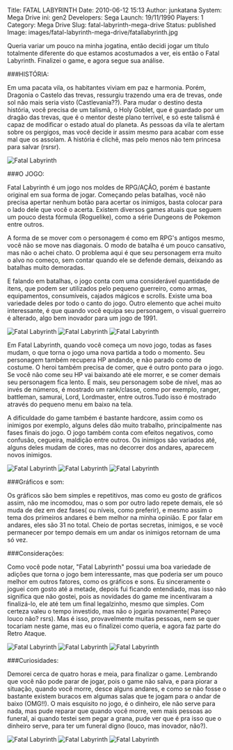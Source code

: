 Title: FATAL LABYRINTH
Date: 2010-06-12 15:13
Author: junkatana
System: Mega Drive
ini: gen2
Developers: Sega
Launch: 19/11/1990
Players: 1
Category: Mega Drive
Slug: fatal-labyrinth-mega-drive
Status: published
Image: images/fatal-labyrinth-mega-drive/fatallabyrinth.jpg

<!-- PELICAN_BEGIN_SUMMARY -->
Queria variar um pouco na minha jogatina, então decidi
jogar um título totalmente diferente do que estamos acostumados a ver, eis então o
Fatal Labyrinth. Finalizei o game, e agora segue sua análise.<!-- PELICAN_END_SUMMARY -->

###HISTÓRIA:

Em uma pacata vila, os habitantes viviam em paz e harmonia. Porém,
Dragonia o Castelo das trevas, ressurgiu trazendo uma era de trevas,
onde sol não mais seria visto (Castlevania??). Para mudar o destino desta história, você
precisa de um talismã, o Holy Goblet, que é guardado por um dragão das
trevas, que é o mentor deste plano terrível, e só este talismã é capaz de
modificar o estado atual do planeta. As pessoas da vila te alertam sobre os pergigos,
mas você decide ir assim mesmo para acabar com esse mal que os assolam.
A história é clichê, mas pelo menos não tem princesa para salvar (rsrsr).


![Fatal Labyrinth]([file=fatal.gif])


###O JOGO:

Fatal Labyrinth é um jogo nos moldes de RPG/AÇÃO, porém é
bastante original em sua forma de jogar. Começando pelas batalhas, você
não precisa apertar nenhum botão para acertar os inimigos, basta colocar
para o lado dele que você o acerta. Existem diversos games atuais que seguem
um pouco desta fórmula (Roguelike), como a série Dungeons de Pokemon entre outros.


A forma de se mover com o personagem é como em RPG's antigos mesmo, você não se move nas diagonais. O
modo de batalha é um pouco cansativo, mas não o achei chato. O problema
aqui é que seu personagem erra muito o alvo no começo, sem contar quando ele se
defende demais, deixando as batalhas muito demoradas.


E falando em batalhas, o jogo conta com uma considerável
quantidade de itens, que podem ser utilizados pelo pequeno guerreiro,
como armas, equipamentos, consumíveis, cajados mágicos e scrolls. Existe
uma boa variedade deles por todo o canto do jogo. Outro elemento que
achei muito interessante, é que quando você equipa seu personagem, o visual guerreiro é alterado,
 algo bem inovador para um jogo de 1991.

![Fatal Labyrinth]([file=fatal1.png]) ![Fatal Labyrinth]([file=fatal2.png]) ![Fatal Labyrinth]([file=fatal3.png])


Em Fatal Labyrinth, quando você começa um novo jogo, todas as fases mudam, o que torna o jogo uma nova partida a todo o momento. Seu personagem também recupera HP andando, e não parado como de costume.
O heroi também precisa de comer, que é outro ponto para o jogo. Se você
não come seu HP vai baixando até ele morrer, e se comer demais seu
personagem fica lento. E mais, seu personagem sobe de nível, mas ao
invés de números, é mostrado um rank/classe, como por exemplo, ranger,
battleman, samurai, Lord, Lordmaster, entre outros.Tudo isso é mostrado
através do pequeno menu em baixo na tela.

A dificuldade do game também é bastante hardcore, assim como os inimigos por exemplo, alguns deles dão muito trabalho, principalmente nas fases finais do jogo. O jogo também conta com efeitos negativos, como confusão, cegueira, maldição entre outros. Os inimigos são variados até, alguns deles mudam de cores, mas no decorrer dos andares, aparecem novos inimigos.

![Fatal Labyrinth]([file=fatal10.png]) ![Fatal Labyrinth]([file=fatal11.png]) ![Fatal Labyrinth]([file=fatal12.png])

###Gráficos e som:

 Os gráficos são bem simples e repetitivos, mas como eu gosto de
gráficos assim, não me incomodou, mas o som por outro lado repete
demais, ele só muda de dez em dez fases( ou níveis, como preferir), e mesmo assim o tema dos
primeiros andares é bem melhor na minha opinião. E por falar em andares,
eles são 31 no total. Cheio de portas secretas, inimigos, e se você
permanecer por tempo demais em um andar os inimigos retornam de uma só
vez.

###Considerações:

Como você pode notar, "Fatal Labyrinth" possui uma boa variedade de adições que torna o jogo bem
interessante, mas que poderia ser um pouco melhor em outros fatores,
como os gráficos e sons. Eu sinceramente o joguei com gosto até a
metade, depois fui ficando entendiado, mas isso não significa que não
gostei, pois as novidades do game me incentivaram a finalizá-lo, ele até
tem um final legalzinho, mesmo que simples. Com certeza valeu o tempo
investido, mas não o jogaria novamente( Pareço louco não? rsrs). Mas é
isso, provavelmente muitas pessoas, nem se quer tocariam neste game, mas
eu o finalizei como queria, e agora faz parte do Retro Ataque.

![Fatal Labyrinth]([file=fatal7.png]) ![Fatal Labyrinth]([file=fatal8.png]) ![Fatal Labyrinth]([file=fatal9.png])

###Curiosidades:

Demorei cerca de quatro horas e meia, para finalizar o game. Lembrando que você não pode
parar de jogar, pois o game não salva, e para piorar a situação, quando
você morre, desce alguns andares, e como se não fosse o bastante existem
buracos em algumas salas que te jogam para o andar de baixo (OMG!!). O
mais esquisito no jogo, é o dinheiro, ele não serve para nada, mas pude
reparar que quando você morre, vem mais pessoas ao funeral, ai quando
testei sem pegar a grana, pude ver que é pra isso que o dinheiro serve,
para ter um funeral digno (louco, mas inovador, não?).

![Fatal Labyrinth]([file=fatal4.png]) ![Fatal Labyrinth]([file=fatal5.png]) ![Fatal Labyrinth]([file=fatal6.png])
